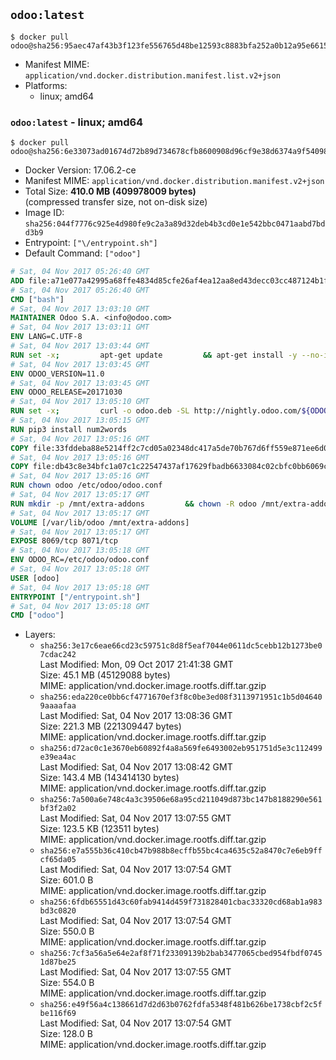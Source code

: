 ## `odoo:latest`

```console
$ docker pull odoo@sha256:95aec47af43b3f123fe556765d48be12593c8883bfa252a0b12a95e6615c185e
```

-	Manifest MIME: `application/vnd.docker.distribution.manifest.list.v2+json`
-	Platforms:
	-	linux; amd64

### `odoo:latest` - linux; amd64

```console
$ docker pull odoo@sha256:6e33073ad01674d72b89d734678cfb8600908d96cf9e38d6374a9f54098f223e
```

-	Docker Version: 17.06.2-ce
-	Manifest MIME: `application/vnd.docker.distribution.manifest.v2+json`
-	Total Size: **410.0 MB (409978009 bytes)**  
	(compressed transfer size, not on-disk size)
-	Image ID: `sha256:044f7776c925e4d980fe9c2a3a89d32deb4b3cd0e1e542bbc0471aabd7bdd3b9`
-	Entrypoint: `["\/entrypoint.sh"]`
-	Default Command: `["odoo"]`

```dockerfile
# Sat, 04 Nov 2017 05:26:40 GMT
ADD file:a71e077a42995a68ffe4834d85cfe26af4ea12aa8ed43decc03cc487124b1f70 in / 
# Sat, 04 Nov 2017 05:26:40 GMT
CMD ["bash"]
# Sat, 04 Nov 2017 13:03:10 GMT
MAINTAINER Odoo S.A. <info@odoo.com>
# Sat, 04 Nov 2017 13:03:11 GMT
ENV LANG=C.UTF-8
# Sat, 04 Nov 2017 13:03:44 GMT
RUN set -x;         apt-get update         && apt-get install -y --no-install-recommends             ca-certificates             curl             node-less             python3-pip             python3-setuptools             python3-renderpm             libssl1.0-dev             xz-utils         && curl -o wkhtmltox.tar.xz -SL https://github.com/wkhtmltopdf/wkhtmltopdf/releases/download/0.12.4/wkhtmltox-0.12.4_linux-generic-amd64.tar.xz         && echo '3f923f425d345940089e44c1466f6408b9619562 wkhtmltox.tar.xz' | sha1sum -c -         && tar xvf wkhtmltox.tar.xz         && cp wkhtmltox/lib/* /usr/local/lib/         && cp wkhtmltox/bin/* /usr/local/bin/         && cp -r wkhtmltox/share/man/man1 /usr/local/share/man/
# Sat, 04 Nov 2017 13:03:45 GMT
ENV ODOO_VERSION=11.0
# Sat, 04 Nov 2017 13:03:45 GMT
ENV ODOO_RELEASE=20171030
# Sat, 04 Nov 2017 13:05:10 GMT
RUN set -x;         curl -o odoo.deb -SL http://nightly.odoo.com/${ODOO_VERSION}/nightly/deb/odoo_${ODOO_VERSION}.${ODOO_RELEASE}_all.deb         && echo '63d3fd997c850b657b93fb9351624d88d45d1682 odoo.deb' | sha1sum -c -         && dpkg --force-depends -i odoo.deb         && apt-get update         && apt-get -y install -f --no-install-recommends         && rm -rf /var/lib/apt/lists/* odoo.deb
# Sat, 04 Nov 2017 13:05:15 GMT
RUN pip3 install num2words
# Sat, 04 Nov 2017 13:05:16 GMT
COPY file:33fddeba88e5214ff2c7cd05a02348dc417a5de70b767d6ff559e871ee6d046a in / 
# Sat, 04 Nov 2017 13:05:16 GMT
COPY file:db43c8e34bfc1a07c1c22547437af17629fbadb6633084c02cbfc0bb6069c9fd in /etc/odoo/ 
# Sat, 04 Nov 2017 13:05:16 GMT
RUN chown odoo /etc/odoo/odoo.conf
# Sat, 04 Nov 2017 13:05:17 GMT
RUN mkdir -p /mnt/extra-addons         && chown -R odoo /mnt/extra-addons
# Sat, 04 Nov 2017 13:05:17 GMT
VOLUME [/var/lib/odoo /mnt/extra-addons]
# Sat, 04 Nov 2017 13:05:17 GMT
EXPOSE 8069/tcp 8071/tcp
# Sat, 04 Nov 2017 13:05:18 GMT
ENV ODOO_RC=/etc/odoo/odoo.conf
# Sat, 04 Nov 2017 13:05:18 GMT
USER [odoo]
# Sat, 04 Nov 2017 13:05:18 GMT
ENTRYPOINT ["/entrypoint.sh"]
# Sat, 04 Nov 2017 13:05:18 GMT
CMD ["odoo"]
```

-	Layers:
	-	`sha256:3e17c6eae66cd23c59751c8d8f5eaf7044e0611dc5cebb12b1273be07cdac242`  
		Last Modified: Mon, 09 Oct 2017 21:41:38 GMT  
		Size: 45.1 MB (45129088 bytes)  
		MIME: application/vnd.docker.image.rootfs.diff.tar.gzip
	-	`sha256:eda220ce0bb6cf4771670ef3f8c0be3ed08f3113971951c1b5d046409aaaafaa`  
		Last Modified: Sat, 04 Nov 2017 13:08:36 GMT  
		Size: 221.3 MB (221309447 bytes)  
		MIME: application/vnd.docker.image.rootfs.diff.tar.gzip
	-	`sha256:d72ac0c1e3670eb60892f4a8a569fe6493002eb951751d5e3c112499e39ea4ac`  
		Last Modified: Sat, 04 Nov 2017 13:08:42 GMT  
		Size: 143.4 MB (143414130 bytes)  
		MIME: application/vnd.docker.image.rootfs.diff.tar.gzip
	-	`sha256:7a500a6e748c4a3c39506e68a95cd211049d873bc147b8188290e561bf3f2a02`  
		Last Modified: Sat, 04 Nov 2017 13:07:55 GMT  
		Size: 123.5 KB (123511 bytes)  
		MIME: application/vnd.docker.image.rootfs.diff.tar.gzip
	-	`sha256:e7a555b36c410cb47b988b8ecffb55bc4ca4635c52a8470c7e6eb9ffcf65da05`  
		Last Modified: Sat, 04 Nov 2017 13:07:54 GMT  
		Size: 601.0 B  
		MIME: application/vnd.docker.image.rootfs.diff.tar.gzip
	-	`sha256:6fdb65551d43c60fab9414d459f731828401cbac33320cd68ab1a983bd3c0820`  
		Last Modified: Sat, 04 Nov 2017 13:07:54 GMT  
		Size: 550.0 B  
		MIME: application/vnd.docker.image.rootfs.diff.tar.gzip
	-	`sha256:7cf3a56a5e64e2af8f71f23309139b2bab3477065cbed954fbdf07451d87be25`  
		Last Modified: Sat, 04 Nov 2017 13:07:55 GMT  
		Size: 554.0 B  
		MIME: application/vnd.docker.image.rootfs.diff.tar.gzip
	-	`sha256:e49f56a4c138661d7d2d63b0762fdfa5348f481b626be1738cbf2c5fbe116f69`  
		Last Modified: Sat, 04 Nov 2017 13:07:54 GMT  
		Size: 128.0 B  
		MIME: application/vnd.docker.image.rootfs.diff.tar.gzip
